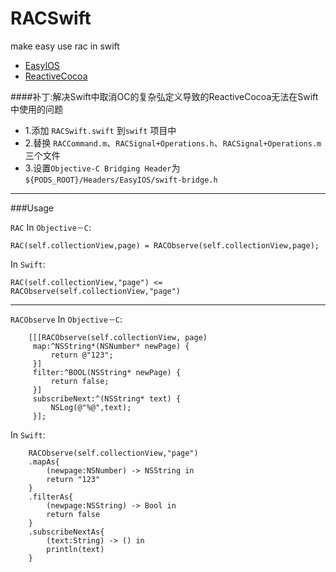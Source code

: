 RACSwift
========

make easy use rac in swift

* [EasyIOS](https://github.com/zhuchaowe/EasyIOS)
* [ReactiveCocoa](https://github.com/zhuchaowe/ReactiveCocoa)

####补丁:解决Swift中取消OC的复杂弘定义导致的ReactiveCocoa无法在Swift中使用的问题

* 1.添加 `RACSwift.swift` 到`swift` 项目中
* 2.替换 `RACCommand.m`、`RACSignal+Operations.h`、`RACSignal+Operations.m` 三个文件
* 3.设置`Objective-C Bridging Header`为`${PODS_ROOT}/Headers/EasyIOS/swift-bridge.h`

___

###Usage

`RAC` In `Objective－C`:

	RAC(self.collectionView,page) = RACObserve(self.collectionView,page);

In `Swift`:

	RAC(self.collectionView,"page") <= RACObserve(self.collectionView,"page")
	
___
    
`RACObserve` In `Objective－C`:
	
        [[[RACObserve(self.collectionView, page)
         map:^NSString*(NSNumber* newPage) {
             return @"123";
         }]
         filter:^BOOL(NSString* newPage) {
             return false;
         }]
         subscribeNext:^(NSString* text) {
             NSLog(@"%@",text);
         }];

In `Swift`:

        RACObserve(self.collectionView,"page")
        .mapAs{
            (newpage:NSNumber) -> NSString in
            return "123"
        }
        .filterAs{
            (newpage:NSString) -> Bool in
            return false
        }
        .subscribeNextAs{
            (text:String) -> () in
            println(text)
        }        